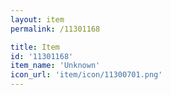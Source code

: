 ```yaml
---
layout: item
permalink: /11301168

title: Item
id: '11301168'
item_name: 'Unknown'
icon_url: 'item/icon/11300701.png'
---
```

